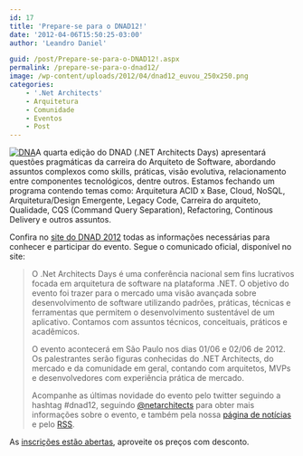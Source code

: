 ```yaml
---
id: 17
title: 'Prepare-se para o DNAD12!'
date: '2012-04-06T15:50:25-03:00'
author: 'Leandro Daniel'

guid: /post/Prepare-se-para-o-DNAD12!.aspx
permalink: /prepare-se-para-o-dnad12/
image: /wp-content/uploads/2012/04/dnad12_euvou_250x250.png
categories:
    - '.Net Architects'
    - Arquitetura
    - Comunidade
    - Eventos
    - Post
---
```


[![DNA](http://leandrodaniel.com/pics/DNA_thumb.png "DNA")](http://leandrodaniel.com/pics/DNA.png)A quarta edição do DNAD (.NET Architects Days) apresentará questões pragmáticas da carreira do Arquiteto de Software, abordando assuntos complexos como skills, práticas, visão evolutiva, relacionamento entre componentes tecnológicos, dentre outros. Estamos fechando um programa contendo temas como: Arquitetura ACID x Base, Cloud, NoSQL, Arquitetura/Design Emergente, Legacy Code, Carreira do arquiteto, Qualidade, CQS (Command Query Separation), Refactoring, Continous Delivery e outros assuntos.

Confira no [site do DNAD 2012](http://dnad.dotnetarchitects.net/dnad/2011) todas as informações necessárias para conhecer e participar do evento. Segue o comunicado oficial, disponível no site:

> O .Net Architects Days é uma conferência nacional sem fins lucrativos focada em arquitetura de software na plataforma .NET. O objetivo do evento foi trazer para o mercado uma visão avançada sobre desenvolvimento de software utilizando padrões, práticas, técnicas e ferramentas que permitem o desenvolvimento sustentável de um aplicativo. Contamos com assuntos técnicos, conceituais, práticos e acadêmicos.
> 
> O evento acontecerá em São Paulo nos dias 01/06 e 02/06 de 2012. Os palestrantes serão figuras conhecidas do .NET Architects, do mercado e da comunidade em geral, contando com arquitetos, MVPs e desenvolvedores com experiência prática de mercado.
> 
> Acompanhe as últimas novidade do evento pelo twitter seguindo a hashtag #dnad12, seguindo [@netarchitects](http://twitter.com/netarchitects) para obter mais informações sobre o evento, e também pela nossa [página de notícias](http://dnad.dotnetarchitects.net/dnad/2012/category/noticias/) e pelo [RSS](http://dnad.dotnetarchitects.net/dnad/2012/rss).


As [inscrições estão abertas](http://dnad.dotnetarchitects.net/dnad/2012/inscricoes/), aproveite os preços com desconto.